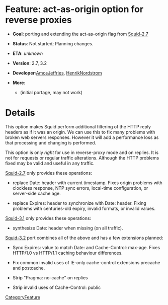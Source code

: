 # Feature: act-as-origin option for reverse proxies

  - **Goal**: porting and extending the act-as-origin flag from
    [Squid-2.7](https://wiki.squid-cache.org/Features/ActAsOrigin/Squid-2.7#)

<!-- end list -->

  - **Status**: Not started; Planning changes.

<!-- end list -->

  - **ETA**: *unknown*

  - **Version**: 2.7, 3.2

  - **Developer**:[AmosJeffries](https://wiki.squid-cache.org/Features/ActAsOrigin/AmosJeffries#),
    [HenrikNordstrom](https://wiki.squid-cache.org/Features/ActAsOrigin/HenrikNordstrom#)

  - **More**:
    
      - [](http://www.squid-cache.org/~amosjeffries/patches/act-as-origin.patch)
        (initial portage, may not work)

# Details

This option makes Squid perform additional filtering of the HTTP reply
headers as if it was an origin. We can use this to fix many problems
with broken web servers responses. However it will add a performance
loss as that processing and changing is performed.

This option is only *right* for use in reverse-proxy mode and on
replies. It is not for requests or regular traffic alterations. Although
the HTTP problems fixed may be valid and useful in any traffic.

[Squid-2.7](https://wiki.squid-cache.org/Features/ActAsOrigin/Squid-2.7#)
only provides these operations:

  - replace Date: header with current timestamp. Fixes origin problems
    with clockless response, NTP sync errors, local-time configuration,
    or server-side cache age.

  - replace Expires: header to synchronize with Date: header. Fixing
    problems with centuries-old expiry, invalid formats, or invalid
    values.

[Squid-3.1](https://wiki.squid-cache.org/Features/ActAsOrigin/Squid-3.1#)
only provides these operations:

  - synthesize Date: header when missing (on all traffic).

[Squid-3.2](https://wiki.squid-cache.org/Features/ActAsOrigin/Squid-3.2#)
port combines all of the above and has a few extensions planned:

  - Sync Expires: value to match Date: and Cache-Control: max-age. Fixes
    HTTP/1.0 vs HTTP/1.1 caching behaviour differences.

  - Fix common invalid uses of IE-only cache-control extensions precache
    and postcache.

  - Strip "Pragma: no-cache" on replies

  - Strip invalid uses of Cache-Control: public

[CategoryFeature](https://wiki.squid-cache.org/Features/ActAsOrigin/CategoryFeature#)
